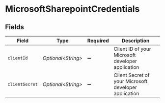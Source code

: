 # MicrosoftSharepointCredentials


## Fields

| Field                                                 | Type                                                  | Required                                              | Description                                           |
| ----------------------------------------------------- | ----------------------------------------------------- | ----------------------------------------------------- | ----------------------------------------------------- |
| `clientId`                                            | *Optional\<String>*                                   | :heavy_minus_sign:                                    | Client ID of your Microsoft developer application     |
| `clientSecret`                                        | *Optional\<String>*                                   | :heavy_minus_sign:                                    | Client Secret of your Microsoft developer application |